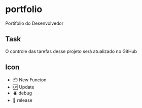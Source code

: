 # portfolio

Portifolio do Desenvolvedor

## Task

O controle das tarefas desse projeto será atualizado no GitHub

## Icon

- :package: New Funcion
- :up: Update
- :beetle: debug
- :checkered_flag: release